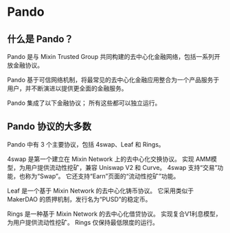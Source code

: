 # Pando

## 什么是 Pando？

Pando 是与 Mixin Trusted Group 共同构建的去中心化金融网络，包括一系列开放金融协议。

Pando 基于可信网络机制，将最常见的去中心化金融应用整合为一个产品服务于用户，并不断演进以提供更全面的金融服务。

Pando 集成了以下金融协议； 所有这些都可以独立运行。

## Pando 协议的大多数

Pando 中有 3 个主要协议，包括 4swap、Leaf 和 Rings。

4swap 是第一个建立在 Mixin Network 上的去中心化交换协议。 实现 AMM模 型，为用户提供流动性挖矿，兼容 Uniswap V2 和 Curve。 4swap 支持“交易”功能，也称为“Swap”。 它还支持“Earn”页面的“流动性挖矿”功能。

Leaf 是一个基于 Mixin Network 的去中心化铸币协议。 它采用类似于 MakerDAO 的质押机制，发行名为“PUSD”的稳定币。

Rings 是一种基于 Mixin Network 的去中心化借贷协议。 实现复合V1利息模型，为用户提供流动性挖矿。 Rings 仅保持最低限度的运行。
